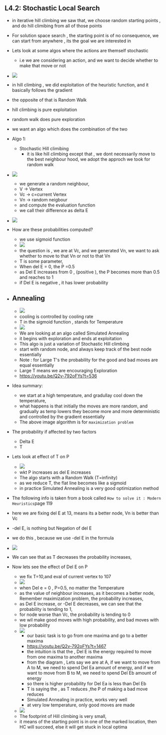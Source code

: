 ## L4.2: Stochastic Local Search

- in iterative hill climbing we saw that, we choose random starting points , and do hill climibing from all of those points
- For solution space search , the starting point is of no consequence, we can start from anywhere , its the goal we are interested in 

- Lets look at some algos where the actions are themself stochastic
  - i.e we are considering an action, and we want to decide whether to make that move or not
- ![](2023-10-23-13-01-58.png)
- in hill climbing , we did exploitation of the heuristic function, and it basically follows the gradient
- the opposite of that is Random Walk
- hill climbing is pure exploitation
- random walk does pure exploration
- we want an algo which does the combination of the two
- Algo 1:
  - Stochastic Hill climibing
    - it is like hill climbing except that , we dont necessarily move to the best neighbour hood, we adopt the approch we took for random walk
- ![](2023-10-23-13-06-42.png)
  - we generate a random neighbour, 
  - V -> Vertex
  - Vc -> c=current Vertex
  - Vn ->  random neigbour
  - and compute the evaluation function
  - we call their difference as delta E
- ![](2023-10-23-13-10-07.png)
- How are these probabilities computed?
  - we use sigmoid function
  - ![](2023-10-23-13-13-50.png)
  - the question is  , we are at Vc, and we generated Vn, we want to ask whether to move to that Vn or not to that Vn
  - T is some parameter, 
  - When del E = 0, the P =0.5
  - as Del E increases from 0 , (positive ), the P becomes more than 0.5 and reaches to 1
  - if Del E is negative , it has lower probability
- ## Annealing
  - ![](2023-10-23-13-22-39.png)
  - cooling is controlled by cooling rate
  - T in the sigmoid function , stands for Temperature
  - ![](2023-10-23-13-24-19.png)
  - We are looking at an algo called Simulated Annealing
  - it begins with exploration and ends at exploitation
  - This algo is just a variation of Stochastic Hill climbing
  - start with random node, and always keep track of the best node essentially
  - Note : for Large T's the probability for the good and bad moves are equal essentially
  - Large T means we are encouraging Exploration
  - https://youtu.be/Q2v-792oFYs?t=536
- Idea summary:
  - we start at a high temperature, and gradullay cool down the temperature, 
  - what happens is that initially the moves are more random, and gradually as temp lowers they become more and more deterministic and controlled by the gradient essentially
  - The above image algorithm is for `maximization problem`
- The probability if affected by two factors
  - Delta E
  - T

- Lets look at effect of T on P
  - ![](2023-10-23-13-46-19.png)
  - wkt  P increases as del E increases
  - The algo starts with a Random Walk (T=infinity)
  - as we reduce T, the flat line becomes like a sigmoid
  - in practice Simulated Annealing is a very good optimization method
- The following info is taken from a book called `How to solve it : Modern Heuristics`page 119
- here we are fixing del E at 13, means its a better node, Vn is better than Vc
- -del E, is nothing but Negation of del E
- we do this , because we use -del E in the formula
- ![](2023-10-23-13-51-43.png)
- We can see that as T decreases  the probability increases, 
- Now lets see the effect of Del E on P
  - we fix T=10,and eval of current vertex to 107
  - ![](2023-10-23-15-45-22.png)
  - when Del e = 0 , P=0.5, no matter the Temperature
  - as the value of neighbour increases, as it becomes a better node, Remember maximization problem, the probability increases, 
  - as Del E increase, or -Del E decreases, we can see that the probability is tending to 1,
  - for node worse than Vc, the probability is tending to 0
  - we wil make good moves with high probability, and bad moves with low probability
  - ![](2023-10-23-15-50-56.png)
    - our basic task is to go from one maxima and go to a better maxima
    - https://youtu.be/Q2v-792oFYs?t=1467
    - the intuition is that the , Del E is the energy required to move from one maxima to another maxima
    - from the diagram , Lets say we are at A, if we want to move from A to M, we need to spend Del Ea amount of energy, and if we want to move from B to M, we need to spend Del Eb amount of energy
    - so there is higher probability for Del Ea is less than Del Eb
    - T is saying the , as T reduces ,the P of making a bad move reduces
    - Simulated Annealing in practice, works very well
    - at very low temperature, only good moves are made
  - ![](2023-10-23-15-57-50.png) 
  - The footprint of Hill climbing is very small, 
  - it means of the starting point is in one of the marked location, then HC will succeed, else it will get stuck in local optima